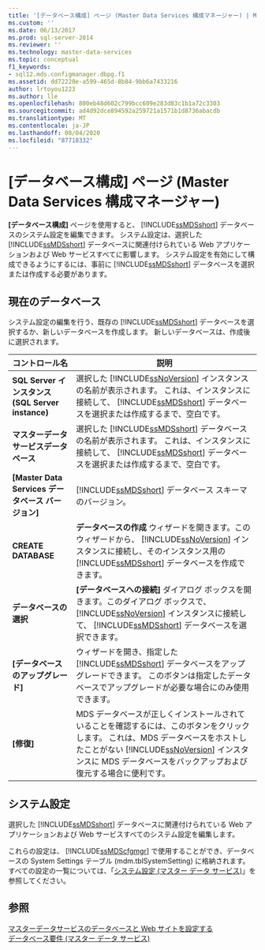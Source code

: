 ```yaml
---
title: '[データベース構成] ページ (Master Data Services 構成マネージャー) | Microsoft Docs'
ms.custom: ''
ms.date: 06/13/2017
ms.prod: sql-server-2014
ms.reviewer: ''
ms.technology: master-data-services
ms.topic: conceptual
f1_keywords:
- sql12.mds.configmanager.dbpg.f1
ms.assetid: dd72220e-a599-465d-8b84-9bb6a7433216
author: lrtoyou1223
ms.author: lle
ms.openlocfilehash: 800eb48d602c799bcc609e283d83c1b1a72c3303
ms.sourcegitcommit: ad4d92dce894592a259721a1571b1d8736abacdb
ms.translationtype: MT
ms.contentlocale: ja-JP
ms.lasthandoff: 08/04/2020
ms.locfileid: "87718332"
---
```

# <a name="database-configuration-page-master-data-services-configuration-manager"></a>[データベース構成] ページ (Master Data Services 構成マネージャー)
  **[データベース構成]** ページを使用すると、 [!INCLUDE[ssMDSshort](../includes/ssmdsshort-md.md)] データベースのシステム設定を編集できます。 システム設定は、選択した [!INCLUDE[ssMDSshort](../includes/ssmdsshort-md.md)] データベースに関連付けられている Web アプリケーションおよび Web サービスすべてに影響します。 システム設定を有効にして構成できるようにするには、事前に [!INCLUDE[ssMDSshort](../includes/ssmdsshort-md.md)] データベースを選択または作成する必要があります。  
  
## <a name="current-database"></a>現在のデータベース  
 システム設定の編集を行う、既存の [!INCLUDE[ssMDSshort](../includes/ssmdsshort-md.md)] データベースを選択するか、新しいデータベースを作成します。 新しいデータベースは、作成後に選択されます。  
  
|コントロール名|説明|  
|------------------|-----------------|  
|**SQL Server インスタンス (SQL Server instance)**|選択した [!INCLUDE[ssNoVersion](../includes/ssnoversion-md.md)] インスタンスの名前が表示されます。 これは、インスタンスに接続して、 [!INCLUDE[ssMDSshort](../includes/ssmdsshort-md.md)] データベースを選択または作成するまで、空白です。|  
|**マスターデータサービスデータベース**|選択した [!INCLUDE[ssMDSshort](../includes/ssmdsshort-md.md)] データベースの名前が表示されます。 これは、インスタンスに接続して、 [!INCLUDE[ssMDSshort](../includes/ssmdsshort-md.md)] データベースを選択または作成するまで、空白です。|  
|**[Master Data Services データベース バージョン]**|[!INCLUDE[ssMDSshort](../includes/ssmdsshort-md.md)] データベース スキーマのバージョン。|  
|**CREATE DATABASE**|**データベースの作成** ウィザードを開きます。このウィザードから、 [!INCLUDE[ssNoVersion](../includes/ssnoversion-md.md)] インスタンスに接続し、そのインスタンス用の [!INCLUDE[ssMDSshort](../includes/ssmdsshort-md.md)] データベースを作成できます。|  
|**データベースの選択**|**[データベースへの接続]** ダイアログ ボックスを開きます。このダイアログ ボックスで、 [!INCLUDE[ssNoVersion](../includes/ssnoversion-md.md)] インスタンスに接続して、 [!INCLUDE[ssMDSshort](../includes/ssmdsshort-md.md)] データベースを選択できます。|  
|**[データベースのアップグレード]**|ウィザードを開き、指定した [!INCLUDE[ssMDSshort](../includes/ssmdsshort-md.md)] データベースをアップグレードできます。 このボタンは指定したデータベースでアップグレードが必要な場合にのみ使用できます。|  
|**[修復]**|MDS データベースが正しくインストールされていることを確認するには、このボタンをクリックします。 これは、MDS データベースをホストしたことがない [!INCLUDE[ssNoVersion](../includes/ssnoversion-md.md)] インスタンスに MDS データベースをバックアップおよび復元する場合に便利です。|  
  
## <a name="system-settings"></a>システム設定  
 選択した [!INCLUDE[ssMDSshort](../includes/ssmdsshort-md.md)] データベースに関連付けられている Web アプリケーションおよび Web サービスすべてのシステム設定を編集します。  
  
 これらの設定は、 [!INCLUDE[ssMDScfgmgr](../includes/ssmdscfgmgr-md.md)] で使用することができ、データベースの System Settings テーブル (mdm.tblSystemSetting) に格納されます。 すべての設定の一覧については、「[システム設定 (マスター データ サービス)](system-settings-master-data-services.md)」を参照してください。  
  
## <a name="see-also"></a>参照  
 [マスターデータサービスのデータベースと Web サイトを設定する](../../2014/master-data-services/set-up-the-database-and-website-for-master-data-services.md)   
 [データベース要件 &#40;マスター データ サービス&#41;](install-windows/database-requirements-master-data-services.md)  
  
  
